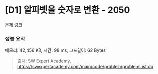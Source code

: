 # [D1] 알파벳을 숫자로 변환 - 2050 

[문제 링크](https://swexpertacademy.com/main/code/problem/problemDetail.do?contestProbId=AV5QLGxKAzQDFAUq) 

### 성능 요약

메모리: 42,456 KB, 시간: 98 ms, 코드길이: 62 Bytes



> 출처: SW Expert Academy, https://swexpertacademy.com/main/code/problem/problemList.do